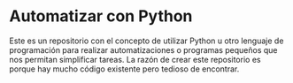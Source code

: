 <!DOCTYPE html>
<html>
<head>
  <meta charset="UTF-8">
  <title>Automatizar con Python</title>
</head>
<body>
  <div class="container">
    <h1>Automatizar con Python</h1>
    <p>Este es un repositorio con el concepto de utilizar Python u otro lenguaje de programación para realizar automatizaciones o programas pequeños que nos permitan simplificar tareas. La razón de crear este repositorio es porque hay mucho código existente pero tedioso de encontrar.</p>
  </div>
</body>
</html>
